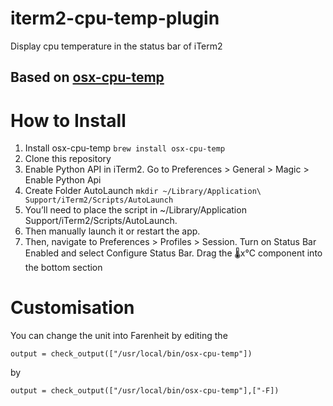 # iterm2-cpu-temp-plugin
Display cpu temperature in the status bar of iTerm2

## Based on [osx-cpu-temp](https://github.com/lavoiesl/osx-cpu-temp)

# How to Install

1. Install osx-cpu-temp `brew install osx-cpu-temp`
2. Clone this repository
3. Enable Python API in iTerm2. Go to Preferences > General > Magic > Enable Python Api
4. Create Folder AutoLaunch `mkdir ~/Library/Application\ Support/iTerm2/Scripts/AutoLaunch`
5. You’ll need to place the script in ~/Library/Application Support/iTerm2/Scripts/AutoLaunch. 
6. Then manually launch it or restart the app.
7. Then, navigate to Preferences > Profiles > Session. Turn on Status Bar Enabled and select Configure Status Bar. Drag the 🌡x°C component into the bottom section

# Customisation

You can change the unit into Farenheit by editing the 
```
output = check_output(["/usr/local/bin/osx-cpu-temp"])
```
by 
```
output = check_output(["/usr/local/bin/osx-cpu-temp"],["-F])
```
